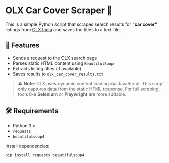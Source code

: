 # OLX Car Cover Scraper 🛒

This is a simple Python script that scrapes search results for **"car cover"** listings from [OLX India](https://www.olx.in/items/q-car-cover) and saves the titles to a text file.

## 📌 Features
- Sends a request to the OLX search page
- Parses static HTML content using `BeautifulSoup`
- Extracts listing titles (if available)
- Saves results to `olx_car_cover_results.txt`

> ⚠️ **Note**: OLX uses dynamic content loading via JavaScript. This script only captures data from the static HTML response. For full scraping, tools like **Selenium** or **Playwright** are more suitable.

## 🛠️ Requirements

- Python 3.x
- `requests`
- `beautifulsoup4`

Install dependencies:
```bash
pip install requests beautifulsoup4
